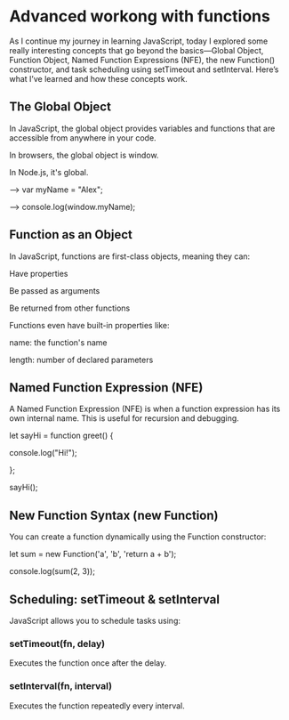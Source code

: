 # Advanced workong with functions

As I continue my journey in learning JavaScript, today I explored some really interesting concepts that go beyond the basics—Global Object, Function Object, Named Function Expressions (NFE), the new Function() constructor, and task scheduling using setTimeout and setInterval. Here’s what I’ve learned and how these concepts work.
## The Global Object
In JavaScript, the global object provides variables and functions that are accessible from anywhere in your code.

In browsers, the global object is window.

In Node.js, it's global.

--> var myName = "Alex";

--> console.log(window.myName);

## Function as an Object
In JavaScript, functions are first-class objects, meaning they can:

Have properties

Be passed as arguments

Be returned from other functions

Functions even have built-in properties like:

name: the function's name

length: number of declared parameters

## Named Function Expression (NFE)
A Named Function Expression (NFE) is when a function expression has its own internal name. This is useful for recursion and debugging.

let sayHi = function greet() {

  console.log("Hi!");

};

sayHi();
## New Function Syntax (new Function)
You can create a function dynamically using the Function constructor:

let sum = new Function('a', 'b', 'return a + b');

console.log(sum(2, 3));

##  Scheduling: setTimeout & setInterval
JavaScript allows you to schedule tasks using:

### setTimeout(fn, delay)
Executes the function once after the delay.

### setInterval(fn, interval)
Executes the function repeatedly every interval.
